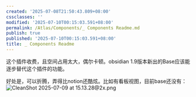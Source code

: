 ```yaml
---
created: '2025-07-08T21:50:43.809+08:00'
cssclasses: ''
modified: '2025-07-10T00:15:03.591+08:00'
permalink: /Atlas/Components/_ Components Readme.md
publish: true
published: '2025-07-10T00:15:03.591+08:00'
title: _ Components Readme
---
```

这个插件收费，且空间占用太大，偶尔卡顿。obsidian 1.9版本新出的Base应该能逐步替代这个插件的功能。

好处是，可以折腾，弄得比notion还酷炫。比如有看板视图，目前base还没有：
![CleanShot 2025-07-09 at 15.13.28@2x.png](https://pub-pic.oldwinter.top/2025/07/d7e6f2e1cb071b81f61f7bdd75243357.png)
